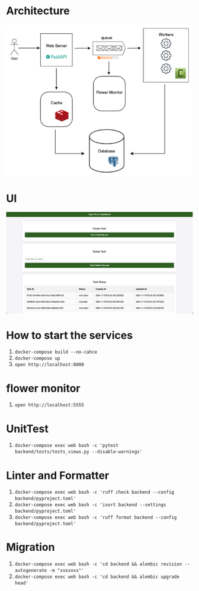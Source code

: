 # Architecture
![Architecture Preview](architecture.png)

# UI
![UI Preview](ui.png)

# How to start the services
1. `docker-compose build --no-cahce`
2. `docker-compose up`
3. `open http://localhost:8000`

# flower monitor
1. `open http://localhost:5555`

# UnitTest
1. `docker-compose exec web bash -c 'pytest backend/tests/tests_views.py --disable-warnings'`

# Linter and Formatter
1. `docker-compose exec web bash -c 'ruff check backend --config backend/pyproject.toml'`
2. `docker-compose exec web bash -c 'isort backend --settings backend/pyproject.toml'`
3. `docker-compose exec web bash -c 'ruff format backend --config backend/pyproject.toml'`

# Migration
1. `docker-compose exec web bash -c 'cd backend && alembic revision --autogenerate -m "xxxxxxx"'`
2. `docker-compose exec web bash -c 'cd backend && alembic upgrade head'`
